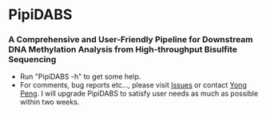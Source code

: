 # PipiDABS
### A Comprehensive and User-Friendly Pipeline for Downstream DNA Methylation Analysis from High-throughput Bisulfite Sequencing        
+ Run "PipiDABS -h" to get some help.        
+ For comments, bug reports etc..., please visit [Issues](https://github.com/CTLife/PipiDABS/issues) or contact [Yong Peng](http://yongpeng.info). I will upgrade PipiDABS  to satisfy user needs as much as possible within two weeks.
